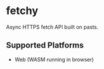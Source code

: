 # fetchy
Async HTTPS fetch API built on pasts.

## Supported Platforms
 - Web (WASM running in browser)
